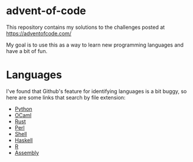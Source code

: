 # advent-of-code

This repository contains my solutions to the challenges posted at https://adventofcode.com/

My goal is to use this as a way to learn new programming languages and have a bit of fun.

# Languages

I've found that Github's feature for identifying languages is a bit buggy, so here are some links that search by file extension:

- [Python](https://github.com/search?q=repo%3Achenson2018%2Fadvent-of-code+extension%3A.py&type=Code&ref=advsearch&l=&l=)
- [OCaml](https://github.com/search?q=repo%3Achenson2018%2Fadvent-of-code+extension%3A.ml&type=Code&ref=advsearch&l=&l=)
- [Rust](https://github.com/search?q=repo%3Achenson2018%2Fadvent-of-code+extension%3A.rs&type=Code&ref=advsearch&l=&l=)
- [Perl](https://github.com/search?q=repo%3Achenson2018%2Fadvent-of-code+extension%3A.pl&type=Code&ref=advsearch&l=&l=)
- [Shell](https://github.com/search?q=repo%3Achenson2018%2Fadvent-of-code+extension%3A.sh&type=Code&ref=advsearch&l=&l=)
- [Haskell](https://github.com/search?q=repo%3Achenson2018%2Fadvent-of-code+extension%3A.hs&type=Code&ref=advsearch&l=&l=)
- [R](https://github.com/search?q=repo%3Achenson2018%2Fadvent-of-code+extension%3A.R&type=Code&ref=advsearch&l=&l=)
- [Assembly](https://github.com/search?q=repo%3Achenson2018%2Fadvent-of-code+extension%3A.asm&type=Code&ref=advsearch&l=&l=)


